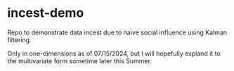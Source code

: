 # incest-demo
Repo to demonstrate data incest due to naive social influence using Kalman filtering.

Only in one-dimensions as of 07/15/2024, but I will hopefully expland it to the multivariate form sometime later this Summer.
